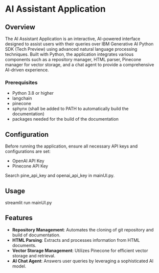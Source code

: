 # AI Assistant Application

## Overview

The AI Assistant Application is an interactive, AI-powered interface designed to assist users with their queries over IBM Generative AI Python SDK (Tech Preview) using advanced natural language processing techniques. Built with Python, the application integrates various components such as a repository manager, HTML parser, Pinecone manager for vector storage, and a chat agent to provide a comprehensive AI-driven experience.

### Prerequisites

- Python 3.8 or higher
- langchain
- pinecone
- sphynx (shall be added to PATH to automatically build the documentation)
- packages needed for the build of the documentation

## Configuration

Before running the application, ensure all necessary API keys and configurations are set:

- OpenAI API Key
- Pinecone API Key

Search pine_api_key and openai_api_key in mainUI.py.

## Usage

streamlit run mainUI.py 

## Features

- **Repository Management**: Automates the cloning of git repository and build of documentation.
- **HTML Parsing**: Extracts and processes information from HTML documents.
- **Vector Storage Management**: Utilizes Pinecone for efficient vector storage and retrieval.
- **AI Chat Agent**: Answers user queries by leveraging a sophisticated AI model.

